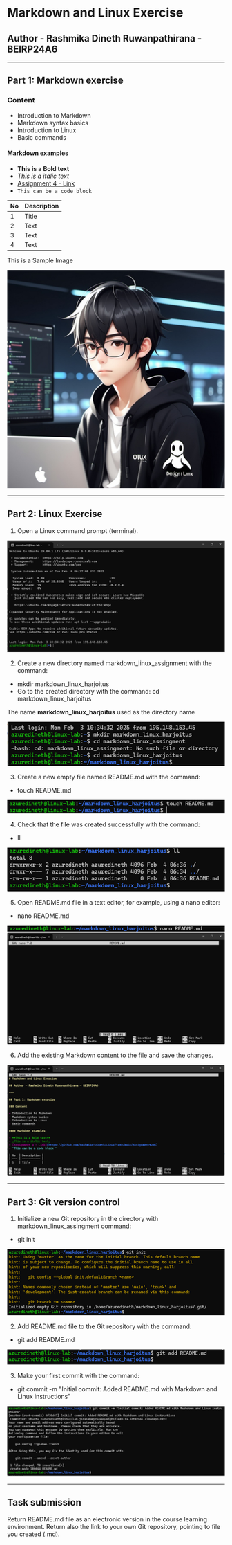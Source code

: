 # Markdown and Linux Exercise

## Author - Rashmika Dineth Ruwanpathirana - BEIRP24A6

---

## Part 1: Markdown exercise

### Content

- Introduction to Markdown
- Markdown syntax basics
- Introduction to Linux
- Basic commands

#### Markdown examples

- **This is a Bold text**
- _This is a italic text_
- [Assignment 4 - Link](https://github.com/Rashmika-Dineth/Linux/tree/main/Assignment%204)
- `This can be a code block `

| No  | Description |
| --- | ----------- |
| 1   | Title       |
| 2   | Text        |
| 3   | Text        |
| 4   | Text        |

This is a Sample Image

![Boy Using Linux](./Images/image1.jpg)

---

## Part 2: Linux Exercise

1. Open a Linux command prompt (terminal).

![](./Images/2.png)

2. Create a new directory named markdown_linux_assignment with the command:

- mkdir markdown_linux_harjoitus
- Go to the created directory with the command: cd markdown_linux_harjoitus

The name **markdown_linux_harjoitus** used as the directory name

![](./Images/3.png)

3. Create a new empty file named README.md with the command:

- touch README.md

![](./Images/4.png)

4. Check that the file was created successfully with the command:

- ll

![](./Images/5.png)

5. Open README.md file in a text editor, for example, using a nano editor:

- nano README.md

![](./Images/6.png)
![](./Images/7.png)

6. Add the existing Markdown content to the file and save the changes.

![](./Images/8.png)

---

## Part 3: Git version control

1. Initialize a new Git repository in the directory with markdown_linux_assingment command:

- git init

![](./Images/9.png)

2. Add README.md file to the Git repository with the command:

- git add README.md

![](./Images/10.png)

3. Make your first commit with the command:

- git commit -m "Initial commit: Added README.md with Markdown and Linux instructions"

![](./Images/11.png)

---

## Task submission

Return README.md file as an electronic version in the course learning environment.
Return also the link to your own Git repository, pointing to file you created (.md).
